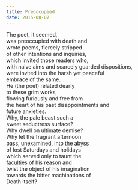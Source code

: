 ```yaml
---
title: Preoccupied
date: 2015-08-07
---
```

The poet, it seemed,  
was preoccupied with death and  
wrote poems, fiercely stripped  
of other intentions and inquiries,  
which invited those readers who,  
with naive aims and scarcely guarded dispositions,  
were invited into the harsh yet peaceful  
embrace of the same.  
He (the poet) related dearly  
to these grim works,  
flowing furiously and free from  
the heart of his past disappointments and  
future anxieties.  
Why, the pale beast such a  
sweet seductress surface?  
Why dwell on ultimate demise?  
Why let the fragrant afternoon  
pass, unexamined, into the abyss  
of lost Saturdays and holidays  
which served only to taunt the  
faculties of his reason and  
twist the object of his imagination  
towards the bitter machinations of   
Death itself?